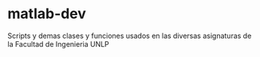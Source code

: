 # matlab-dev
Scripts y demas clases y funciones usados en las diversas asignaturas de la Facultad de Ingenieria UNLP
